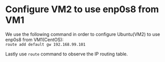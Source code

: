 # Configure VM2 to use enp0s8 from VM1

We use the following command in order to configure Ubuntu(VM2) to use enp0s8 from VM1(CentOS):                
`route add default gw 192.168.99.101`              

Lastly use `route` command to observe the IP routing table.       
